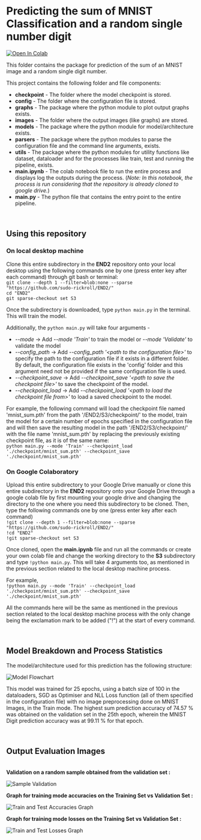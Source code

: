 # Predicting the sum of MNIST Classification and a random single number digit

[![Open In Colab](https://colab.research.google.com/assets/colab-badge.svg)](https://colab.research.google.com/github/sudo-rickroll/END2/blob/main/S3/main.ipynb)

This folder contains the package for prediction of the sum of an MNIST image and a random single digit number.

This project contains the following folder and file components:

<ul>
  <li><b>checkpoint</b> - The folder where the model checkpoint is stored.</li>
  <li><b>config</b> - The folder where the configuration file is stored.</li>
  <li><b>graphs</b> - The package where the python module to plot output graphs exists.</li>
  <li><b>images</b> - The folder where the output images (like graphs) are stored.</li>
  <li><b>models</b> - The package where the python module for model/architecture exists.</li>
  <li><b>parsers</b> - The package where the python modules to parse the configuration file and the command line arguments, exists.</li>
  <li><b>utils</b> - The package where the python modules for utility functions like dataset, dataloader and for the processes like train, test and running the pipeline, exists.   </li>
  <li><b>main.ipynb</b> - The colab notebook file to run the entire process and displays log the outputs during the process. (<i>Note: In this notebook, the process is run considering that the repository is already cloned to google drive.</i>)</li>
  <li><b>main.py</b> - The python file that contains the entry point to the entire pipeline.</li>
</ul>
</br>

## Using this repository

### On local desktop machine

Clone this entire subdirectory in the <b>END2</b> repository onto your local desktop using the following commands one by one (press enter key after each command) through git bash or terminal:</br>
`git clone --depth 1 --filter=blob:none --sparse "https://github.com/sudo-rickroll/END2/"`</br>
`cd "END2"`</br>
`git sparse-checkout set S3`</br>

Once the subdirectory is downloaded, type `python main.py` in the terminal. This will train the model.

Additionally, the `python main.py` will take four arguments - </br>
<ul>
  <li><i>--mode</i> -> Add <i>--mode 'Train'</i> to train the model or <i>--mode 'Validate'</i> to validate the model </li>
  <li><i>--config_path</i> -> Add <i>--config_path '&lt;path to the configuration file&gt;'</i> to specify the path to the configuration file if it exists in a different folder. By default, the configuration file exists in the 'config' folder and this argument need not be provided if the same configuration file is used.</li>
  <li><i>--checkpoint_save</i> -> Add <i>--checkpoint_save '&lt;path to save the checkpoint file&gt;'</i> to save the checkpoint of the model.</li>
  <li><i>--checkpoint_load</i> ->  Add <i>--checkpoint_load '&lt;path to load the checkpoint file from&gt;'</i> to load a saved checkpoint to the model.</li>
</ul>

For example, the following command will load the checkpoint file named 'mnist_sum.pth' from the path '/END2/S3/checkpoint/' to the model, train the model for a certain number of epochs specified in the configuration file and will then save the resulting model in the path '/END2/S3/checkpoint/' with the file name 'mnist_sum.pth' by replacing the previously existing checkpoint file, as it is of the same name:</br>
`python main.py --mode 'Train' --checkpoint_load './checkpoint/mnist_sum.pth' --checkpoint_save './checkpoint/mnist_sum.pth'`

### On Google Colaboratory

Upload this entire subdirectory to your Google Drive manually or clone this entire subdirectory in the <b>END2</b> repository onto your Google Drive through a google colab file by first mounting your google drive and changing the directory to the one where you need this subdirectory to be cloned. Then, type the following commands one by one (press enter key after each command)</br>
`!git clone --depth 1 --filter=blob:none --sparse "https://github.com/sudo-rickroll/END2/"`</br>
`!cd "END2"`</br>
`!git sparse-checkout set S3`</br>

Once cloned, open the <b>main.ipynb</b> file and run all the commands or create your own colab file and change the working directory to the <b>S3</b> subdirectory and type `!python main.py`. This will take 4 arguments too, as mentioned in the previous section related to the local desktop machine process.
  
For example,</br>
`!python main.py --mode 'Train' --checkpoint_load './checkpoint/mnist_sum.pth' --checkpoint_save './checkpoint/mnist_sum.pth'` </br>

All the commands here will be the same as mentioned in the previous section related to the local desktop machine process with the only change being the exclamation mark to be added ("!") at the start of every command. 

</br>

## Model Breakdown and Process Statistics

The model/architecture used for this prediction has the following structure:</br>

![Model Flowchart](https://user-images.githubusercontent.com/65642947/119257657-de828c80-bbe3-11eb-901a-0e631e81cf71.png)

This model was trained for 25 epochs, using a batch size of 100 in the dataloaders, SGD as Optimiser and NLL Loss function (all of them specified in the configuration file) with no image preprocessing done on MNIST Images, in the Train mode. The highest sum prediction accuracy of 74.57 % was obtained on the validation set in the 25th epoch, wherein the MNIST Digit prediction accuracy was at 99.11 % for that epoch.

</br>

## Output Evaluation Images

</br>
<b>Validation on a random sample obtained from the validation set : </b>

![Sample Validation](https://user-images.githubusercontent.com/65642947/119257855-d24aff00-bbe4-11eb-9a06-5cc662ecf3dc.jpg)
  

<b>Graph for training mode accuracies on the Training Set vs Validation Set : </b>

![Train and Test Accuracies Graph](https://user-images.githubusercontent.com/65642947/119257913-10e0b980-bbe5-11eb-84ac-82f2f905d9ac.jpg)
  

<b>Graph for training mode losses on the Training Set vs Validation Set : </b>

![Train and Test Losses Graph](https://user-images.githubusercontent.com/65642947/119257925-21912f80-bbe5-11eb-8721-b3872469be02.jpg)






